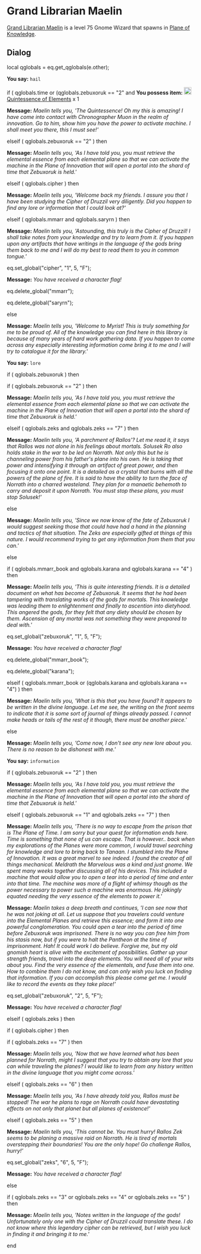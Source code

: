 # Grand Librarian Maelin



[Grand Librarian Maelin](/npc/202125) is a level 75 Gnome Wizard that spawns in [Plane of Knowledge](/zone/202).



## Dialog

local qglobals = eq.get_qglobals(e.other);


**You say:** `hail`





if ( qglobals.time or (qglobals.zebuxoruk == "2" and **You possess item:**  <img style="background:url(/static/icons/blank_slot.gif);width:20px;height:20px;" src="/static/icons/item_1327.png" alt="" /> <a
                                href="/item/29165" data-url="29165" class="tooltip-link link">Quintessence of Elements</a> x 1



**Message:** <span class="text-warning">*Maelin tells you, 'The Quintessence! Oh my this is amazing! I have come into contact with Chronographer Muon in the realm of innovation. Go to him, show him you have the power to activate machine. I shall meet you there, this I must see!'*</span>






elseif ( qglobals.zebuxoruk == "2" ) then



**Message:** <span class="text-warning">*Maelin tells you, 'As I have told you, you must retrieve the elemental essence from each elemental plane so that we can activate the machine in the Plane of Innovation that will open a portal into the shard of time that Zebuxoruk is held.'*</span>






elseif ( qglobals.cipher ) then



**Message:** <span class="text-warning">*Maelin tells you, 'Welcome back my friends.  I assure you that I have been studying the Cipher of Druzzil very diligently.  Did you happen to find any lore or information that I could look at?'*</span>






elseif ( qglobals.mmarr and qglobals.saryrn ) then



**Message:** <span class="text-warning">*Maelin tells you, 'Astounding, this truly is the Cipher of Druzzil!  I shall take notes from your knowledge and try to learn from it.  If you happen upon any artifacts that have writings in the language of the gods bring them back to me and I will do my best to read them to you in common tongue.'*</span>



eq.set_global("cipher", "1", 5, "F");



**Message:** <span class="text-warning">*You have received a character flag!*</span>



eq.delete_global("mmarr");



eq.delete_global("saryrn");





else



**Message:** <span class="text-warning">*Maelin tells you, 'Welcome to Myrist!  This is truly something for me to be proud of.  All of the knowledge you can find here in this library is because of many years of hard work gathering data.  If you happen to come across any especially interesting information come bring it to me and I will try to catalogue it for the library.'*</span>





**You say:** `lore`




if ( qglobals.zebuxoruk ) then






if ( qglobals.zebuxoruk == "2" ) then




**Message:** <span class="text-warning">*Maelin tells you, 'As I have told you, you must retrieve the elemental essence from each elemental plane so that we can activate the machine in the Plane of Innovation that will open a portal into the shard of time that Zebuxoruk is held.'*</span>



elseif ( qglobals.zeks and qglobals.zeks == "7" ) then




**Message:** <span class="text-warning">*Maelin tells you, 'A parchment of Rallos'?  Let me read it, it says that Rallos was not alone in his feelings about mortals.  Solusek Ro also holds stake in the war to be led on Norrath.  Not only this but he is channeling power from his father's plane into his own.  He is taking that power and intensifying it through an artifact of great power, and then focusing it onto one point.  It is a detailed as a crystal that burns with all the powers of the plane of fire.  It is said to have the ability to turn the face of Norrath into a charred wasteland.  They plan for a manaetic behemoth to carry and deposit it upon Norrath.  You must stop these plans, you must stop Solusek!'*</span>



else




**Message:** <span class="text-warning">*Maelin tells you, 'Since we now know of the fate of Zebuxoruk I would suggest seeking those that could have had a hand in the planning and tactics of that situation.  The Zeks are especially gifted at things of this nature.  I would recommend trying to get any information from them that you can.'*</span>






else



if ( qglobals.mmarr_book and qglobals.karana and qglobals.karana == "4" ) then




**Message:** <span class="text-warning">*Maelin tells you, 'This is quite interesting friends.  It is a detailed document on what has become of Zebuxoruk.  It seems that he had been tampering with translating works of the gods for mortals.  This knowledge was leading them to enlightenment and finally to ascention into dietyhood.  This angered the gods, for they felt that any diety should be chosen by them.  Ascension of any mortal was not something they were prepared to deal with.'*</span>




eq.set_global("zebuxoruk", "1", 5, "F");




**Message:** <span class="text-warning">*You have received a character flag!*</span>




eq.delete_global("mmarr_book");




eq.delete_global("karana");








elseif ( qglobals.mmarr_book or (qglobals.karana and qglobals.karana == "4") ) then




**Message:** <span class="text-warning">*Maelin tells you, 'What is this that you have found?  It appears to be written in the divine language.  Let me see, the writing on the front seems to indicate that it is some sort of journal of things already passed.  I cannot make heads or tails of the rest of it though, there must be another piece.'*</span>








else




**Message:** <span class="text-warning">*Maelin tells you, 'Come now, I don't see any new lore about you.  There is no reason to be dishonest with me.'*</span>







**You say:** `information`




if ( qglobals.zebuxoruk == "2" ) then



**Message:** <span class="text-warning">*Maelin tells you, 'As I have told you, you must retrieve the elemental essence from each elemental plane so that we can activate the machine in the Plane of Innovation that will open a portal into the shard of time that Zebuxoruk is held.'*</span>






elseif ( qglobals.zebuxoruk == "1" and qglobals.zeks == "7" ) then



**Message:** <span class="text-warning">*Maelin tells you, 'There is no way to escape from the prison that is The Plane of Time.  I am sorry but your quest for information ends here.  Time is something that none of us can escape.  That is however.. back when my explorations of the Planes were more common, I would travel searching for knowledge and lore to bring back to Tanaan.  I stumbled into the Plane of Innovation.  It was a great marvel to see indeed.  I found the creator of all things mechanical.  Meldrath the Marvelous was a kind and just gnome.  We spent many weeks together discussing all of his devices.  This included a machine that would allow you to open a tear into a period of time and enter into that time.  The machine was more of a flight of whimsy though as the power necessary to power such a machine was enormous.  He jokingly equated needing the very essence of the elements to power it.'*</span>



**Message:** <span class="text-warning">*Maelin takes a deep breath and continues, 'I can see now that he was not joking at all.  Let us suppose that you travelers could venture into the Elemental Planes and retrieve this essence; and form it into one powerful conglomeration.  You could open a tear into the period of time before Zebuxoruk was imprisoned.  There is no way you can free him from his stasis now, but if you were to halt the Pantheon at the time of imprisonment.   Hah!  It could work I do believe.  Forgive me, but my old gnomish heart is alive with the excitement of possibilities.  Gather up your strength friends, travel into the deep elements.  You will need all of your wits about you.  Find the very essence of the elementals, and fuse them into one.  How to combine them I do not know, and can only wish you luck on finding that information.  If you can accomplish this please come get me.  I would like to record the events as they take place!'*</span>



eq.set_global("zebuxoruk", "2", 5, "F");



**Message:** <span class="text-warning">*You have received a character flag!*</span>






elseif ( qglobals.zeks ) then






if ( qglobals.cipher ) then








if ( qglobals.zeks == "7" ) then





**Message:** <span class="text-warning">*Maelin tells you, 'Now that we have learned what has been planned for Norrath, might I suggest that you try to obtain any lore that you can while traveling the planes?  I would like to learn from any history written in the divine language that you might come across.'*</span>










elseif ( qglobals.zeks == "6" ) then





**Message:** <span class="text-warning">*Maelin tells you, 'As I have already told you, Rallos must be stopped!  The war he plans to rage on Norrath could have devastating effects on not only that planet but all planes of existence!'*</span>










elseif ( qglobals.zeks == "5" ) then





**Message:** <span class="text-warning">*Maelin tells you, 'This cannot be.  You must hurry!  Rallos Zek seems to be planing a massive raid on Norrath.  He is tired of mortals overstepping their boundaries!  You are the only hope!  Go challenge Rallos, hurry!'*</span>





eq.set_global("zeks", "6", 5, "F");





**Message:** <span class="text-warning">*You have received a character flag!*</span>






else




if ( qglobals.zeks == "3" or qglobals.zeks == "4" or qglobals.zeks == "5" ) then





**Message:** <span class="text-warning">*Maelin tells you, 'Notes written in the language of the gods!  Unfortunately only one with the Cipher of Druzzil could translate these.  I do not know where this legendary cipher can be retrieved, but I wish you luck in finding it and bringing it to me.'*</span>










end
